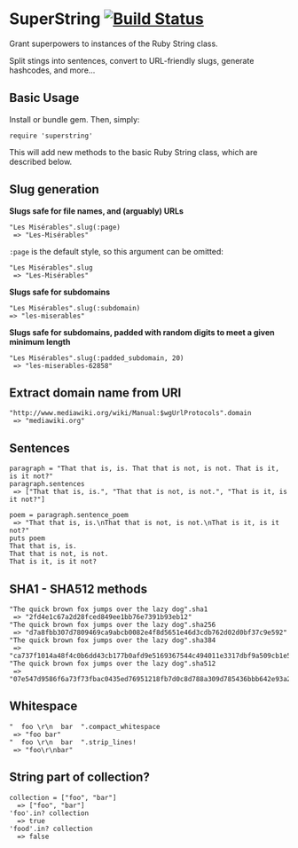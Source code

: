 SuperString   [![Build Status](https://travis-ci.org/harlantwood/superstring.png?branch=master)](https://travis-ci.org/harlantwood/superstring)
===========

Grant superpowers to instances of the Ruby String class.

Split stings into sentences, convert to URL-friendly slugs, generate hashcodes, and more...

Basic Usage
-----------

Install or bundle gem.  Then, simply:

    require 'superstring'

This will add new methods to the basic Ruby String class, which are described below.

Slug generation
---------------

**Slugs safe for file names, and (arguably) URLs**

    "Les Misérables".slug(:page)
     => "Les-Misérables"

`:page` is the default style, so this argument can be omitted:

    "Les Misérables".slug
     => "Les-Misérables"

**Slugs safe for subdomains**

    "Les Misérables".slug(:subdomain)
    => "les-miserables"

**Slugs safe for subdomains, padded with random digits to meet a given minimum length**

    "Les Misérables".slug(:padded_subdomain, 20)
     => "les-miserables-62858"

Extract domain name from URI
----------------------------

    "http://www.mediawiki.org/wiki/Manual:$wgUrlProtocols".domain
     => "mediawiki.org"

Sentences
---------

    paragraph = "That that is, is. That that is not, is not. That is it, is it not?"
    paragraph.sentences
     => ["That that is, is.", "That that is not, is not.", "That is it, is it not?"]

    poem = paragraph.sentence_poem
     => "That that is, is.\nThat that is not, is not.\nThat is it, is it not?"
    puts poem
    That that is, is.
    That that is not, is not.
    That is it, is it not?

SHA1 - SHA512 methods
---------------------

    "The quick brown fox jumps over the lazy dog".sha1
     => "2fd4e1c67a2d28fced849ee1bb76e7391b93eb12"
    "The quick brown fox jumps over the lazy dog".sha256
     => "d7a8fbb307d7809469ca9abcb0082e4f8d5651e46d3cdb762d02d0bf37c9e592"
    "The quick brown fox jumps over the lazy dog".sha384
     => "ca737f1014a48f4c0b6dd43cb177b0afd9e5169367544c494011e3317dbf9a509cb1e5dc1e85a941bbee3d7f2afbc9b1"
    "The quick brown fox jumps over the lazy dog".sha512
     => "07e547d9586f6a73f73fbac0435ed76951218fb7d0c8d788a309d785436bbb642e93a252a954f23912547d1e8a3b5ed6e1bfd7097821233fa0538f3db854fee6"

Whitespace
----------

    "  foo \r\n  bar  ".compact_whitespace
     => "foo bar"
    "  foo \r\n  bar  ".strip_lines!
     => "foo\r\nbar"

String part of collection?
--------------------------

    collection = ["foo", "bar"]
      => ["foo", "bar"]
    'foo'.in? collection
      => true
    'food'.in? collection
      => false
